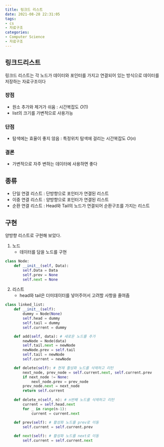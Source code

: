 ```yaml
---
title: 링크드 리스트
date: 2021-08-28 22:31:05
tags:
- cs
- 자료구조
categories:
- Computer Science
- 자료구조
---
```


## 링크드리스트
링크드 리스트는 각 노드가 데이터와 포인터를 가지고 연결되어 있는 방식으로 데이터를 저장하는 자료구조이다

### 장점
* 원소 추가와 제거가 쉬움 : 시간복잡도 $O(1)$
* list의 크기를 가변적으로 사용가능

### 단점
* 탐색에는 효율이 좋지 않음 : 특정위치 탐색에 걸리는 시간복잡도 $O(n)$

### 결론
* 가변적으로 자주 변하는 데이터에 사용하면 좋다

## 종류
* 단일 연결 리스트 : 단방향으로 포인터가 연결된 리스트
* 이중 연결 리스트 : 양방향으로 포인터가 연결된 리스트
* 순환 연결 리스트 : Head와 Tail의 노드가 연결되어 순환구조를 가지는 리스트

## 구현

양방향 리스트로 구현해 보았다.

1. 노드
   * 데이터를 담을 노드를 구현
```python
class Node:
    def __init__(self, Data):
        self.Data = Data
        self.prev = None
        self.next = None
```
2. 리스트
   * head와 tail은 더미데이터를 넣어주어서 고려할 사항을 줄여줌
```python
class linked_list:
    def __init__(self):
        dummy = Node(None)
        self.head = dummy
        self.tail = dummy
        self.current = dummy

    def add(self, data): # 새로운 노드를 추가
        newNode = Node(data)
        self.tail.next = newNode
        newNode.prev = self.tail
        self.tail = newNode
        self.current = newNode

    def delete(self): # 현재 활성화 노드를 삭제하고 리턴
        next_node, prev_node = self.current.next, self.current.prev
        if next_node != None:
            next_node.prev = prev_node
        prev_node.next = next_node
        return self.current
        
    def delete_n(self, n): # n번째 노드를 삭제하고 리턴
        current = self.head.next
        for _ in range(n-1):
            current = current.next
        
    def prev(self): # 활성화 노드를 prev로 이동
        self.current = self.current.prev

    def next(self): # 활성화 노드를 next로 이동
        self.current = self.current.next
```